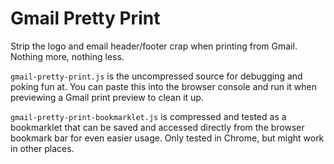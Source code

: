 Gmail Pretty Print
==================

Strip the logo and email header/footer crap when printing from Gmail. Nothing more, nothing less.

`gmail-pretty-print.js` is the uncompressed source for debugging and poking fun at. You can paste this into the browser console and run it when previewing a Gmail print preview to clean it up.

`gmail-pretty-print-bookmarklet.js` is compressed and tested as a bookmarklet that can be saved and accessed directly from the browser bookmark bar for even easier usage. Only tested in Chrome, but might work in other places.
